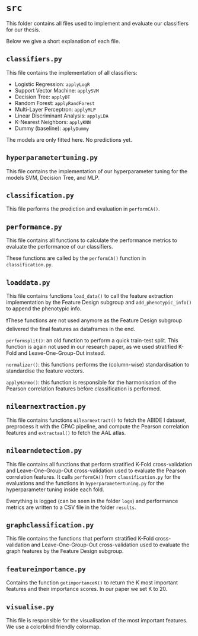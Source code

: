 # `src`
This folder contains all files used to implement and evaluate our classifiers for our thesis.

Below we give a short explanation of each file.
## `classifiers.py`
This file contains the implementation of all classifiers:
- Logistic Regression: `applyLogR`
- Support Vector Machine: `applySVM`
- Decision Tree: `applyDT`
- Random Forest: `applyRandForest`
- Multi-Layer Perceptron: `applyMLP`
- Linear Discriminant Analysis: `applyLDA`
- K-Nearest Neighbors: `applyKNN`
- Dummy (baseline): `applyDummy`

The models are only fitted here. No predictions yet.
## `hyperparametertuning.py`
This file contains the implementation of our hyperparameter tuning for the models SVM, Decision Tree, and MLP.
## `classification.py`
This file performs the prediction and evaluation in `performCA()`.
## `performance.py`
This file contains all functions to calculate the performance metrics to evaluate the performance
of our classifiers.

These functions are called by the `performCA()` function in `classification.py`.
## `loaddata.py`
This file contains functions `load_data()` to call the feature extraction implementation by the Feature Design
subgroup and `add_phenotypic_info()` to append the phenotypic info.

❗These functions are not used anymore as the Feature Design subgroup delivered the final features as
dataframes in the end.

`performsplit()`: an old function to perform a quick train-test split. This function is again not used in our research paper, as we
used stratified K-Fold and Leave-One-Group-Out instead.

`normalizer()`: this functions performs the (column-wise) standardisation to standardise the feature vectors.

`applyHarmo()`: this function is responsible for the harmonisation of the Pearson correlation features before
classification is performed.

## `nilearnextraction.py`
This file contains functions `nilearnextract()` to fetch the ABIDE I dataset, preprocess it with the CPAC pipeline,
and compute the Pearson correlation features and `extractaal()` to fetch the AAL atlas.

## `nilearndetection.py`
This file contains all functions that perform stratified K-Fold cross-validation
and Leave-One-Group-Out cross-validation used to evaluate the Pearson correlation
features. It calls `performCA()` from `classification.py` for the evaluations and the functions 
in `hyperparametertuning.py` for the hyperparameter tuning inside each fold.

Everything is logged (can be seen in the folder `logs`) and performance metrics are written to a 
CSV file in the folder `results`.

## `graphclassification.py`
This file contains the functions that perform stratified K-Fold cross-validation
and Leave-One-Group-Out cross-validation used to evaluate the graph features by the Feature Design subgroup.

## `featureimportance.py`
Contains the function `getimportanceK()` to return the K most important features and their 
importance scores. In our paper we set K to 20.

## `visualise.py` 
This file is responsible for the visualisation of the most important features. We use a
colorblind friendly colormap.
